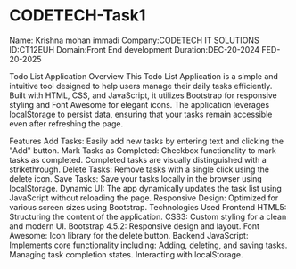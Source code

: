 # CODETECH-Task1

Name: Krishna mohan immadi
Company:CODETECH IT SOLUTIONS
ID:CT12EUH
Domain:Front End development
Duration:DEC-20-2024 FED-20-2025

Todo List Application
Overview
This Todo List Application is a simple and intuitive tool designed to help users manage their daily tasks efficiently. Built with HTML, CSS, and JavaScript, it utilizes Bootstrap for responsive styling and Font Awesome for elegant icons. The application leverages localStorage to persist data, ensuring that your tasks remain accessible even after refreshing the page.

Features
Add Tasks: Easily add new tasks by entering text and clicking the "Add" button.
Mark Tasks as Completed: Checkbox functionality to mark tasks as completed. Completed tasks are visually distinguished with a strikethrough.
Delete Tasks: Remove tasks with a single click using the delete icon.
Save Tasks: Save your tasks locally in the browser using localStorage.
Dynamic UI: The app dynamically updates the task list using JavaScript without reloading the page.
Responsive Design: Optimized for various screen sizes using Bootstrap.
Technologies Used
Frontend
HTML5: Structuring the content of the application.
CSS3: Custom styling for a clean and modern UI.
Bootstrap 4.5.2: Responsive design and layout.
Font Awesome: Icon library for the delete button.
Backend
JavaScript: Implements core functionality including:
Adding, deleting, and saving tasks.
Managing task completion states.
Interacting with localStorage.
